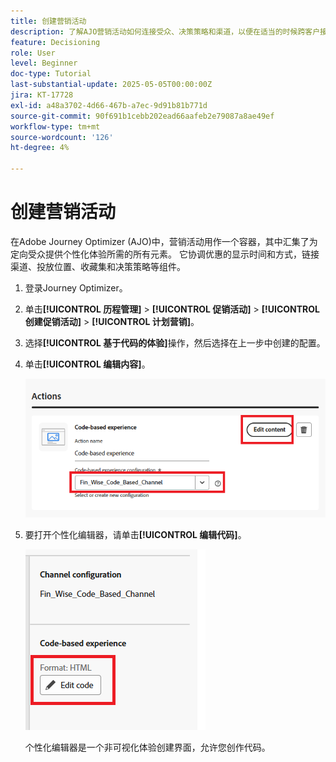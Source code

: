 ```yaml
---
title: 创建营销活动
description: 了解AJO营销活动如何连接受众、决策策略和渠道，以便在适当的时候跨客户接触点提供个性化优惠。
feature: Decisioning
role: User
level: Beginner
doc-type: Tutorial
last-substantial-update: 2025-05-05T00:00:00Z
jira: KT-17728
exl-id: a48a3702-4d66-467b-a7ec-9d91b81b771d
source-git-commit: 90f691b1cebb202ead66aafeb2e79087a8ae49ef
workflow-type: tm+mt
source-wordcount: '126'
ht-degree: 4%

---
```


# 创建营销活动

在Adobe Journey Optimizer (AJO)中，营销活动用作一个容器，其中汇集了为定向受众提供个性化体验所需的所有元素。 它协调优惠的显示时间和方式，链接渠道、投放位置、收藏集和决策策略等组件。

1. 登录Journey Optimizer。
1. 单击&#x200B;**[!UICONTROL 历程管理]** > **[!UICONTROL 促销活动]** > **[!UICONTROL 创建促销活动]** > **[!UICONTROL 计划营销]**。
1. 选择&#x200B;**[!UICONTROL 基于代码的体验]**&#x200B;操作，然后选择在上一步中创建的配置。
1. 单击&#x200B;**[!UICONTROL 编辑内容]**。

   ![创建营销活动](assets/create-campaign.png)

1. 要打开个性化编辑器，请单击&#x200B;**[!UICONTROL 编辑代码]**。

   ![edit-cbe_html](assets/edit_code_based_exp_html.png)

   个性化编辑器是一个非可视化体验创建界面，允许您创作代码。
